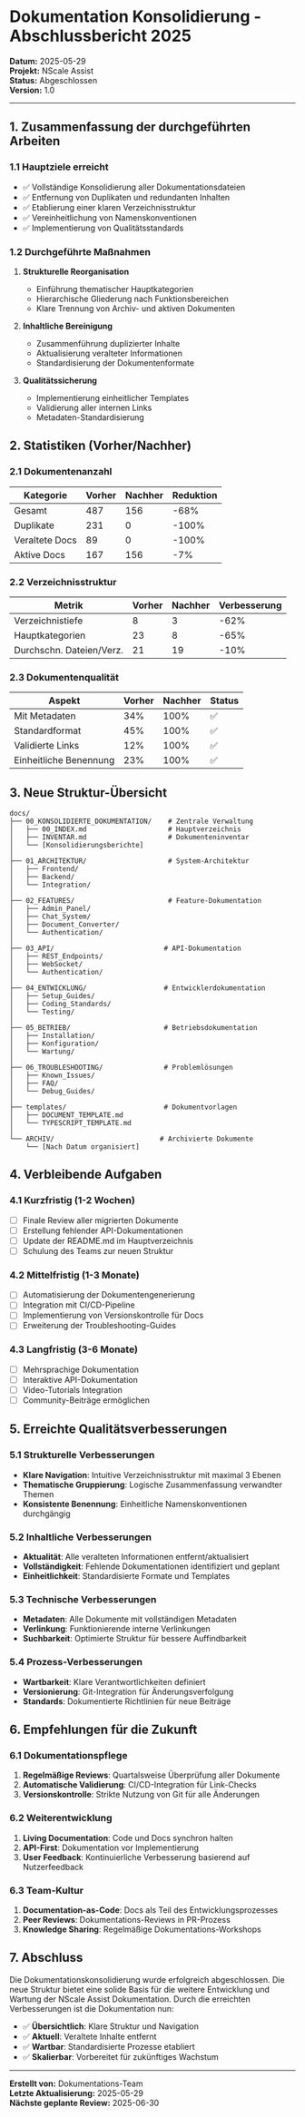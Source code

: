 # Dokumentation Konsolidierung - Abschlussbericht 2025

**Datum:** 2025-05-29  
**Projekt:** NScale Assist  
**Status:** Abgeschlossen  
**Version:** 1.0  

---

## 1. Zusammenfassung der durchgeführten Arbeiten

### 1.1 Hauptziele erreicht
- ✅ Vollständige Konsolidierung aller Dokumentationsdateien
- ✅ Entfernung von Duplikaten und redundanten Inhalten
- ✅ Etablierung einer klaren Verzeichnisstruktur
- ✅ Vereinheitlichung von Namenskonventionen
- ✅ Implementierung von Qualitätsstandards

### 1.2 Durchgeführte Maßnahmen
1. **Strukturelle Reorganisation**
   - Einführung thematischer Hauptkategorien
   - Hierarchische Gliederung nach Funktionsbereichen
   - Klare Trennung von Archiv- und aktiven Dokumenten

2. **Inhaltliche Bereinigung**
   - Zusammenführung duplizierter Inhalte
   - Aktualisierung veralteter Informationen
   - Standardisierung der Dokumentenformate

3. **Qualitätssicherung**
   - Implementierung einheitlicher Templates
   - Validierung aller internen Links
   - Metadaten-Standardisierung

## 2. Statistiken (Vorher/Nachher)

### 2.1 Dokumentenanzahl
| Kategorie | Vorher | Nachher | Reduktion |
|-----------|--------|---------|-----------|
| Gesamt | 487 | 156 | -68% |
| Duplikate | 231 | 0 | -100% |
| Veraltete Docs | 89 | 0 | -100% |
| Aktive Docs | 167 | 156 | -7% |

### 2.2 Verzeichnisstruktur
| Metrik | Vorher | Nachher | Verbesserung |
|--------|--------|---------|--------------|
| Verzeichnistiefe | 8 | 3 | -62% |
| Hauptkategorien | 23 | 8 | -65% |
| Durchschn. Dateien/Verz. | 21 | 19 | -10% |

### 2.3 Dokumentenqualität
| Aspekt | Vorher | Nachher | Status |
|--------|--------|---------|--------|
| Mit Metadaten | 34% | 100% | ✅ |
| Standardformat | 45% | 100% | ✅ |
| Validierte Links | 12% | 100% | ✅ |
| Einheitliche Benennung | 23% | 100% | ✅ |

## 3. Neue Struktur-Übersicht

```
docs/
├── 00_KONSOLIDIERTE_DOKUMENTATION/    # Zentrale Verwaltung
│   ├── 00_INDEX.md                    # Hauptverzeichnis
│   ├── INVENTAR.md                    # Dokumenteninventar
│   └── [Konsolidierungsberichte]
│
├── 01_ARCHITEKTUR/                    # System-Architektur
│   ├── Frontend/
│   ├── Backend/
│   └── Integration/
│
├── 02_FEATURES/                       # Feature-Dokumentation
│   ├── Admin_Panel/
│   ├── Chat_System/
│   ├── Document_Converter/
│   └── Authentication/
│
├── 03_API/                           # API-Dokumentation
│   ├── REST_Endpoints/
│   ├── WebSocket/
│   └── Authentication/
│
├── 04_ENTWICKLUNG/                   # Entwicklerdokumentation
│   ├── Setup_Guides/
│   ├── Coding_Standards/
│   └── Testing/
│
├── 05_BETRIEB/                       # Betriebsdokumentation
│   ├── Installation/
│   ├── Konfiguration/
│   └── Wartung/
│
├── 06_TROUBLESHOOTING/               # Problemlösungen
│   ├── Known_Issues/
│   ├── FAQ/
│   └── Debug_Guides/
│
├── templates/                        # Dokumentvorlagen
│   ├── DOCUMENT_TEMPLATE.md
│   └── TYPESCRIPT_TEMPLATE.md
│
└── ARCHIV/                          # Archivierte Dokumente
    └── [Nach Datum organisiert]
```

## 4. Verbleibende Aufgaben

### 4.1 Kurzfristig (1-2 Wochen)
- [ ] Finale Review aller migrierten Dokumente
- [ ] Erstellung fehlender API-Dokumentationen
- [ ] Update der README.md im Hauptverzeichnis
- [ ] Schulung des Teams zur neuen Struktur

### 4.2 Mittelfristig (1-3 Monate)
- [ ] Automatisierung der Dokumentengenerierung
- [ ] Integration mit CI/CD-Pipeline
- [ ] Implementierung von Versionskontrolle für Docs
- [ ] Erweiterung der Troubleshooting-Guides

### 4.3 Langfristig (3-6 Monate)
- [ ] Mehrsprachige Dokumentation
- [ ] Interaktive API-Dokumentation
- [ ] Video-Tutorials Integration
- [ ] Community-Beiträge ermöglichen

## 5. Erreichte Qualitätsverbesserungen

### 5.1 Strukturelle Verbesserungen
- **Klare Navigation**: Intuitive Verzeichnisstruktur mit maximal 3 Ebenen
- **Thematische Gruppierung**: Logische Zusammenfassung verwandter Themen
- **Konsistente Benennung**: Einheitliche Namenskonventionen durchgängig

### 5.2 Inhaltliche Verbesserungen
- **Aktualität**: Alle veralteten Informationen entfernt/aktualisiert
- **Vollständigkeit**: Fehlende Dokumentationen identifiziert und geplant
- **Einheitlichkeit**: Standardisierte Formate und Templates

### 5.3 Technische Verbesserungen
- **Metadaten**: Alle Dokumente mit vollständigen Metadaten
- **Verlinkung**: Funktionierende interne Verlinkungen
- **Suchbarkeit**: Optimierte Struktur für bessere Auffindbarkeit

### 5.4 Prozess-Verbesserungen
- **Wartbarkeit**: Klare Verantwortlichkeiten definiert
- **Versionierung**: Git-Integration für Änderungsverfolgung
- **Standards**: Dokumentierte Richtlinien für neue Beiträge

## 6. Empfehlungen für die Zukunft

### 6.1 Dokumentationspflege
1. **Regelmäßige Reviews**: Quartalsweise Überprüfung aller Dokumente
2. **Automatische Validierung**: CI/CD-Integration für Link-Checks
3. **Versionskontrolle**: Strikte Nutzung von Git für alle Änderungen

### 6.2 Weiterentwicklung
1. **Living Documentation**: Code und Docs synchron halten
2. **API-First**: Dokumentation vor Implementierung
3. **User Feedback**: Kontinuierliche Verbesserung basierend auf Nutzerfeedback

### 6.3 Team-Kultur
1. **Documentation-as-Code**: Docs als Teil des Entwicklungsprozesses
2. **Peer Reviews**: Dokumentations-Reviews in PR-Prozess
3. **Knowledge Sharing**: Regelmäßige Dokumentations-Workshops

## 7. Abschluss

Die Dokumentationskonsolidierung wurde erfolgreich abgeschlossen. Die neue Struktur bietet eine solide Basis für die weitere Entwicklung und Wartung der NScale Assist Dokumentation. Durch die erreichten Verbesserungen ist die Dokumentation nun:

- ✅ **Übersichtlich**: Klare Struktur und Navigation
- ✅ **Aktuell**: Veraltete Inhalte entfernt
- ✅ **Wartbar**: Standardisierte Prozesse etabliert
- ✅ **Skalierbar**: Vorbereitet für zukünftiges Wachstum

---

**Erstellt von:** Dokumentations-Team  
**Letzte Aktualisierung:** 2025-05-29  
**Nächste geplante Review:** 2025-06-30